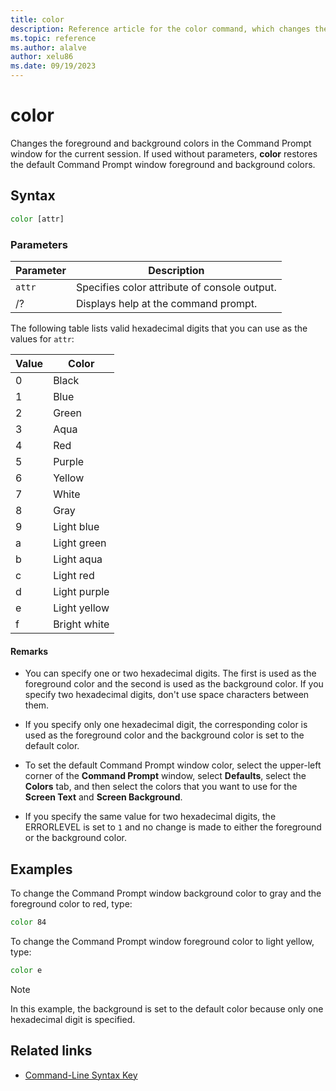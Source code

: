 ```yaml
---
title: color
description: Reference article for the color command, which changes the foreground and background colors in the Command Prompt window for the current session.
ms.topic: reference
ms.author: alalve
author: xelu86
ms.date: 09/19/2023
---
```



# color

Changes the foreground and background colors in the Command Prompt window for the current session. If used without parameters, **color** restores the default Command Prompt window foreground and background colors.

## Syntax

```cmd
color [attr]
```

### Parameters

| Parameter | Description |
| --------- | ----------- |
| `attr` | Specifies color attribute of console output. |
| /? | Displays help at the command prompt. |

The following table lists valid hexadecimal digits that you can use as the values for `attr`:

| Value | Color |
| ----- | ----- |
| 0 | Black |
| 1 | Blue |
| 2 | Green |
| 3 | Aqua |
| 4 | Red |
| 5 | Purple |
| 6 | Yellow |
| 7 | White |
| 8 | Gray |
| 9 | Light blue |
| a | Light green |
| b | Light aqua |
| c | Light red |
| d | Light purple |
| e | Light yellow |
| f | Bright white |

#### Remarks

- You can specify one or two hexadecimal digits. The first is used as the foreground color and the second is used as the background color. If you specify two hexadecimal digits, don't use space characters between them.

- If you specify only one hexadecimal digit, the corresponding color is used as the foreground color and the background color is set to the default color.

- To set the default Command Prompt window color, select the upper-left corner of the **Command Prompt** window, select **Defaults**, select the **Colors** tab, and then select the colors that you want to use for the **Screen Text** and **Screen Background**.

- If you specify the same value for two hexadecimal digits, the ERRORLEVEL is set to `1` and no change is made to either the foreground or the background color.

## Examples

To change the Command Prompt window background color to gray and the foreground color to red, type:

```cmd
color 84
```

To change the Command Prompt window foreground color to light yellow, type:

```cmd
color e
```

> [!NOTE]
> In this example, the background is set to the default color because only one hexadecimal digit is specified.

## Related links

- [Command-Line Syntax Key](command-line-syntax-key.md)
